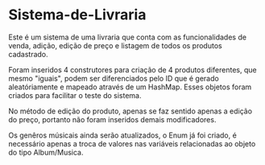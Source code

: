# Sistema-de-Livraria

Este é um sistema de uma livraria que conta com as funcionalidades de venda, adição, edição de preço e listagem de todos os produtos cadastrado.

Foram inseridos 4 construtores para criação de 4 produtos diferentes, que mesmo "iguais", podem ser diferenciados pelo ID que é gerado aleatóriamente e mapeado através de um HashMap. Esses objetos foram criados para facilitar o teste do sistema.

No método de edição do produto, apenas se faz sentido apenas a edição do preço, portanto não foram inseridos demais modificadores.

Os genêros músicais ainda serão atualizados, o Enum já foi criado, é necessário apenas a troca de valores nas variáveis relacionadas ao objeto do tipo Album/Musica.



